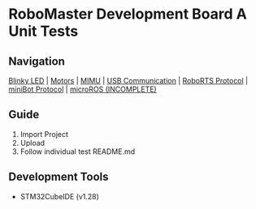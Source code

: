 # RoboMaster Development Board A Unit Tests
## Navigation
[Blinky LED](./stm32_ws/blinkLED) | [Motors](./stm32_ws/) | [MIMU](./stm32_ws/imuTest) | [USB Communication](./stm32_ws/usbCommunication) | [RoboRTS Protocol](./stm32_ws/protocolTest) | [miniBot Protocol](./stm32_ws/miniBot_serial) | [microROS (INCOMPLETE)](./stm32_ws/microROS)
## Guide
1. Import Project
2. Upload
3. Follow individual test README.md
## Development Tools
- STM32CubeIDE (v1.28)
